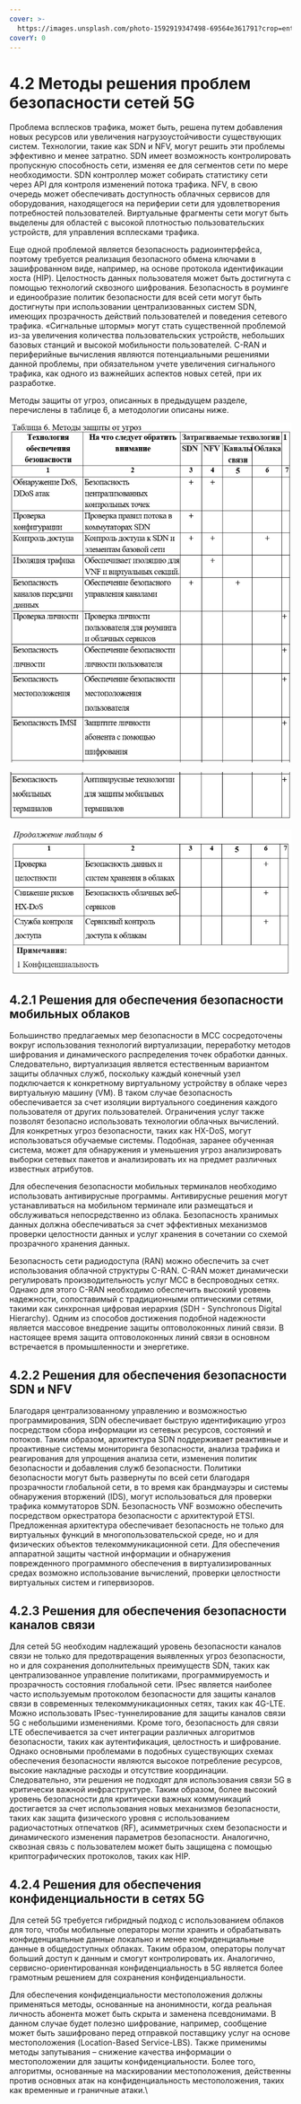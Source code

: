 ```yaml
---
cover: >-
  https://images.unsplash.com/photo-1592919347498-69564e361791?crop=entropy&cs=srgb&fm=jpg&ixid=MnwxOTcwMjR8MHwxfHNlYXJjaHw0fHx3aXJlbGVzc3xlbnwwfHx8fDE2MzY0NzA2NzY&ixlib=rb-1.2.1&q=85
coverY: 0
---
```


# 4.2 Методы решения проблем безопасности сетей 5G

&#x20;Проблема всплесков трафика, может быть, решена путем добавления новых ресурсов или увеличения нагрузоустойчивости существующих систем. Технологии, такие как SDN и NFV, могут решить эти проблемы эффективно и менее затратно. SDN имеет возможность контролировать пропускную способность сети, изменяя ее для сегментов сети по мере необходимости. SDN контроллер может собирать статистику сети через API для контроля изменений потока трафика. NFV, в свою очередь может обеспечивать доступность облачных сервисов для оборудования, находящегося на периферии сети для удовлетворения потребностей пользователей. Виртуальные фрагменты сети могут быть выделены для областей с высокой плотностью пользовательских устройств, для управления всплесками трафика.

Еще одной проблемой является безопасность радиоинтерфейса, поэтому требуется реализация безопасного обмена ключами в зашифрованном виде, например, на основе протокола идентификации хоста (HIP). Целостность данных пользователя может быть достигнута с помощью технологий сквозного шифрования. Безопасность в роуминге и единообразие политик безопасности для всей сети могут быть достигнуты при использовании централизованных систем SDN, имеющих прозрачность действий пользователей и поведения сетевого трафика. «Сигнальные штормы» могут стать существенной проблемой из-за увеличения количества пользовательских устройств, небольших базовых станций и высокой мобильности пользователей. C-RAN и периферийные вычисления являются потенциальными решениями данной проблемы, при обязательном учете увеличения сигнального трафика, как одного из важнейших аспектов новых сетей, при их разработке.

Методы защиты от угроз, описанных в предыдущем разделе, перечислены в таблице 6, а методологии описаны ниже.

&#x20;

![](<../../../.gitbook/assets/image (20).png>)

![](<../../../.gitbook/assets/image (6).png>)

![](<../../../.gitbook/assets/image (18).png>)

## 4.2.1 Решения для обеспечения безопасности мобильных облаков <a href="#_toc41602139" id="_toc41602139"></a>

Большинство предлагаемых мер безопасности в MCC сосредоточены вокруг использования технологий виртуализации, переработку методов шифрования и динамического распределения точек обработки данных. Следовательно, виртуализация является естественным вариантом защиты облачных служб, поскольку каждый конечный узел подключается к конкретному виртуальному устройству в облаке через виртуальную машину (VM). В таком случае безопасность обеспечивается за счет изоляции виртуального соединения каждого пользователя от других пользователей. Ограничения услуг также позволят безопасно использовать технологии облачных вычислений. Для конкретных угроз безопасности, таких как HX-DoS, могут использоваться обучаемые системы. Подобная, заранее обученная система, может для обнаружения и уменьшения угроз анализировать выборки сетевых пакетов и анализировать их на предмет различных известных атрибутов.

Для обеспечения безопасности мобильных терминалов необходимо использовать антивирусные программы. Антивирусные решения могут устанавливаться на мобильном терминале или размещаться и обслуживаться непосредственно из облака. Безопасность хранимых данных должна обеспечиваться за счет эффективных механизмов проверки целостности данных и услуг хранения в сочетании со схемой прозрачного хранения данных.

Безопасность сети радиодоступа (RAN) можно обеспечить за счет использования облачной структуры C-RAN. C-RAN может динамически регулировать производительность услуг MCC в беспроводных сетях. Однако для этого C-RAN необходимо обеспечить высокий уровень надежности, сопоставимый с традиционными оптическими сетями, такими как синхронная цифровая иерархия (SDH - Synchronous Digital Hierarchy). Одним из способов достижения подобной надежности является массовое внедрение защиты оптоволоконных линий связи. В настоящее время защита оптоволоконных линий связи в основном встречается в промышленности и энергетике.

## 4.2.2 Решения для обеспечения безопасности SDN и NFV <a href="#_toc41602140" id="_toc41602140"></a>

Благодаря централизованному управлению и возможностью программирования, SDN обеспечивает быструю идентификацию угроз посредством сбора информации из сетевых ресурсов, состояний и потоков. Таким образом, архитектура SDN поддерживает реактивные и проактивные системы мониторинга безопасности, анализа трафика и реагирования для упрощения анализа сети, изменения политик безопасности и добавления служб безопасности. Политики безопасности могут быть развернуты по всей сети благодаря прозрачности глобальной сети, в то время как брандмауэры и системы обнаружения вторжений (IDS), могут использоваться для проверки трафика коммутаторов SDN. Безопасность VNF возможно обеспечить посредством оркестратора безопасности с архитектурой ETSI. Предложенная архитектура обеспечивает безопасность не только для виртуальных функций в многопользовательской среде, но и для физических объектов телекоммуникационной сети. Для обеспечения аппаратной защиты частной информации и обнаружения поврежденного программного обеспечения в виртуализированных средах возможно использование вычислений, проверки целостности виртуальных систем и гипервизоров.

## 4.2.3 Решения для обеспечения безопасности каналов связи <a href="#_toc41602141" id="_toc41602141"></a>

Для сетей 5G необходим надлежащий уровень безопасности каналов связи не только для предотвращения выявленных угроз безопасности, но и для сохранения дополнительных преимуществ SDN, таких как централизованное управление политиками, программируемость и прозрачность состояния глобальной сети. IPsec является наиболее часто используемым протоколом безопасности для защиты каналов связи в современных телекоммуникационных сетях, таких как 4G-LTE. Можно использовать IPsec-туннелирование для защиты каналов связи 5G с небольшими изменениями. Кроме того, безопасность для связи LTE обеспечивается за счет интеграции различных алгоритмов безопасности, таких как аутентификация, целостность и шифрование. Однако основными проблемами в подобных существующих схемах обеспечения безопасности являются высокое потребление ресурсов, высокие накладные расходы и отсутствие координации. Следовательно, эти решения не подходят для использования связи 5G в критически важной инфраструктуре. Таким образом, более высокий уровень безопасности для критически важных коммуникаций достигается за счет использования новых механизмов безопасности, таких как защита физического уровня с использованием радиочастотных отпечатков (RF), асимметричных схем безопасности и динамического изменения параметров безопасности. Аналогично, сквозная связь с пользователем может быть защищена с помощью криптографических протоколов, таких как HIP.

## 4.2.4 Решения для обеспечения конфиденциальности в сетях 5G <a href="#_toc41602142" id="_toc41602142"></a>

Для сетей 5G требуется гибридный подход с использованием облаков для того, чтобы мобильные операторы могли хранить и обрабатывать конфиденциальные данные локально и менее конфиденциальные данные в общедоступных облаках. Таким образом, операторы получат больший доступ к данным и смогут контролировать их. Аналогично, сервисно-ориентированная конфиденциальность в 5G является более грамотным решением для сохранения конфиденциальности.

Для обеспечения конфиденциальности местоположения должны применяться методы, основанные на анонимности, когда реальная личность абонента может быть скрыта и заменена псевдонимами. В данном случае будет полезно шифрование, например, сообщение может быть зашифровано перед отправкой поставщику услуг на основе местоположения (Location-Based Service-LBS). Также применимы методы запутывания – снижение качества информации о местоположении для защиты конфиденциальности. Более того, алгоритмы, основанные на маскировании местоположения, действенны против основных атак на конфиденциальность местоположения, таких как временные и граничные атаки.\
